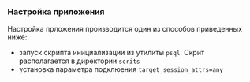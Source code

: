 ### Настройка приложения
Настройка прложения производится один из способов приведенных ниже:
- запуск скрипта инициализации из утилиты `psql`. Скрит располагается в директории `scrits`
- установка параметра подклюения `target_session_attrs=any`